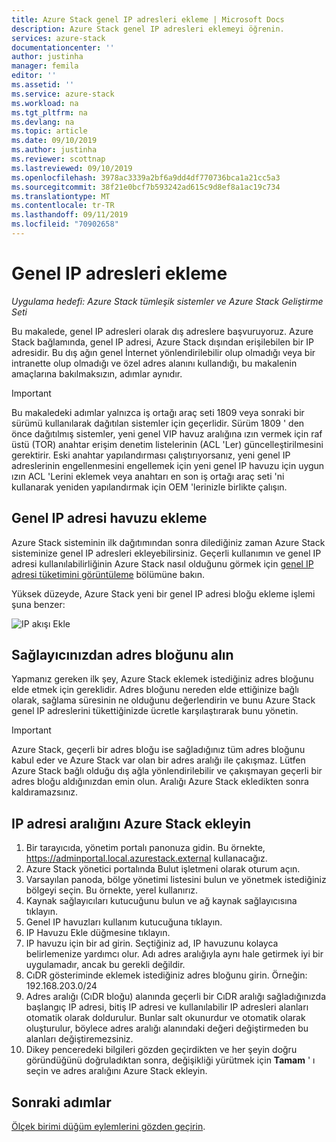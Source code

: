 ```yaml
---
title: Azure Stack genel IP adresleri ekleme | Microsoft Docs
description: Azure Stack genel IP adresleri eklemeyi öğrenin.
services: azure-stack
documentationcenter: ''
author: justinha
manager: femila
editor: ''
ms.assetid: ''
ms.service: azure-stack
ms.workload: na
ms.tgt_pltfrm: na
ms.devlang: na
ms.topic: article
ms.date: 09/10/2019
ms.author: justinha
ms.reviewer: scottnap
ms.lastreviewed: 09/10/2019
ms.openlocfilehash: 3978ac3339a2bf6a9dd4df770736bca1a21cc5a3
ms.sourcegitcommit: 38f21e0bcf7b593242ad615c9d8ef8a1ac19c734
ms.translationtype: MT
ms.contentlocale: tr-TR
ms.lasthandoff: 09/11/2019
ms.locfileid: "70902658"
---
```

# <a name="add-public-ip-addresses"></a>Genel IP adresleri ekleme
*Uygulama hedefi: Azure Stack tümleşik sistemler ve Azure Stack Geliştirme Seti*  

Bu makalede, genel IP adresleri olarak dış adreslere başvuruyoruz. Azure Stack bağlamında, genel IP adresi, Azure Stack dışından erişilebilen bir IP adresidir. Bu dış ağın genel İnternet yönlendirilebilir olup olmadığı veya bir intranette olup olmadığı ve özel adres alanını kullandığı, bu makalenin amaçlarına bakılmaksızın, adımlar aynıdır.

> [!IMPORTANT]
> Bu makaledeki adımlar yalnızca iş ortağı araç seti 1809 veya sonraki bir sürümü kullanılarak dağıtılan sistemler için geçerlidir. Sürüm 1809 ' den önce dağıtılmış sistemler, yeni genel VIP havuz aralığına ızın vermek için raf üstü (TOR) anahtar erişim denetim listelerinin (ACL 'Ler) güncelleştirilmesini gerektirir. Eski anahtar yapılandırması çalıştırıyorsanız, yeni genel IP adreslerinin engellenmesini engellemek için yeni genel IP havuzu için uygun ızın ACL 'Lerini eklemek veya anahtarı en son iş ortağı araç seti 'ni kullanarak yeniden yapılandırmak için OEM 'lerinizle birlikte çalışın.

## <a name="add-a-public-ip-address-pool"></a>Genel IP adresi havuzu ekleme
Azure Stack sisteminin ilk dağıtımından sonra dilediğiniz zaman Azure Stack sisteminize genel IP adresleri ekleyebilirsiniz. Geçerli kullanımın ve genel IP adresi kullanılabilirliğinin Azure Stack nasıl olduğunu görmek için [genel IP adresi tüketimini görüntüleme](azure-stack-viewing-public-ip-address-consumption.md) bölümüne bakın.

Yüksek düzeyde, Azure Stack yeni bir genel IP adresi bloğu ekleme işlemi şuna benzer:

 ![IP akışı Ekle](media/azure-stack-add-ips/flow.PNG)

## <a name="obtain-the-address-block-from-your-provider"></a>Sağlayıcınızdan adres bloğunu alın
Yapmanız gereken ilk şey, Azure Stack eklemek istediğiniz adres bloğunu elde etmek için gereklidir. Adres bloğunu nereden elde ettiğinize bağlı olarak, sağlama süresinin ne olduğunu değerlendirin ve bunu Azure Stack genel IP adreslerini tükettiğinizde ücretle karşılaştırarak bunu yönetin.

> [!IMPORTANT]
> Azure Stack, geçerli bir adres bloğu ise sağladığınız tüm adres bloğunu kabul eder ve Azure Stack var olan bir adres aralığı ile çakışmaz. Lütfen Azure Stack bağlı olduğu dış ağla yönlendirilebilir ve çakışmayan geçerli bir adres bloğu aldığınızdan emin olun. Aralığı Azure Stack ekledikten sonra kaldıramazsınız.

## <a name="add-the-ip-address-range-to-azure-stack"></a>IP adresi aralığını Azure Stack ekleyin

1. Bir tarayıcıda, yönetim portalı panonuza gidin. Bu örnekte, https://adminportal.local.azurestack.external kullanacağız.
2. Azure Stack yönetici portalında Bulut işletmeni olarak oturum açın.
3. Varsayılan panoda, bölge yönetimi listesini bulun ve yönetmek istediğiniz bölgeyi seçin. Bu örnekte, yerel kullanırız.
4. Kaynak sağlayıcıları kutucuğunu bulun ve ağ kaynak sağlayıcısına tıklayın.
5. Genel IP havuzları kullanım kutucuğuna tıklayın.
6. IP Havuzu Ekle düğmesine tıklayın.
7. IP havuzu için bir ad girin. Seçtiğiniz ad, IP havuzunu kolayca belirlemenize yardımcı olur. Adı adres aralığıyla aynı hale getirmek iyi bir uygulamadır, ancak bu gerekli değildir.
8. CıDR gösteriminde eklemek istediğiniz adres bloğunu girin. Örneğin: 192.168.203.0/24
9. Adres aralığı (CıDR bloğu) alanında geçerli bir CıDR aralığı sağladığınızda başlangıç IP adresi, bitiş IP adresi ve kullanılabilir IP adresleri alanları otomatik olarak doldurulur. Bunlar salt okunurdur ve otomatik olarak oluşturulur, böylece adres aralığı alanındaki değeri değiştirmeden bu alanları değiştiremezsiniz.
10. Dikey penceredeki bilgileri gözden geçirdikten ve her şeyin doğru göründüğünü doğruladıktan sonra, değişikliği yürütmek için **Tamam** ' ı seçin ve adres aralığını Azure Stack ekleyin.


## <a name="next-steps"></a>Sonraki adımlar 
[Ölçek birimi düğüm eylemlerini gözden geçirin](azure-stack-node-actions.md).

